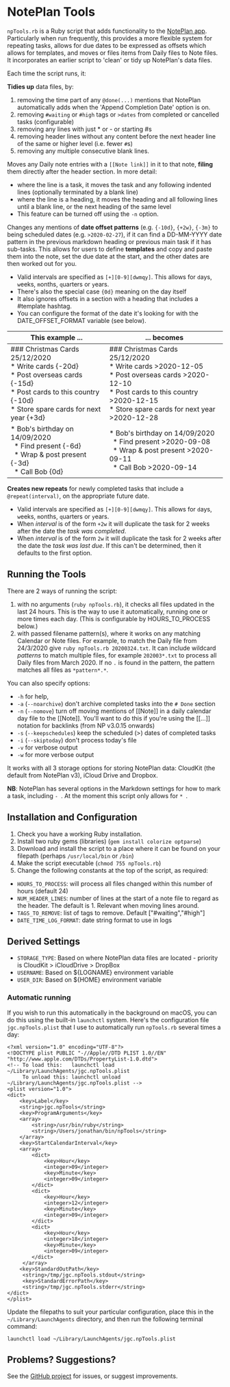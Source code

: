 # NotePlan Tools
`npTools.rb` is a Ruby script that adds functionality to the [NotePlan app](https://noteplan.co/). Particularly when run frequently, this provides a more flexible system for repeating tasks, allows for due dates to be expressed as offsets which allows for templates, and moves or files items from Daily files to Note files. It incorporates an earlier script to 'clean' or tidy up NotePlan's data files.

Each time the script runs, it:

**Tidies up** data files, by:
1. removing the time part of any `@done(...)` mentions that NotePlan automatically adds when the 'Append Completion Date' option is on.
2. removing `#waiting` or `#high` tags or `>dates` from completed or cancelled tasks (configurable)
3. removing any lines with just * or - or starting #s
4. removing header lines without any content before the next header line of the same or higher level (i.e. fewer `#`s)
5. removing any multiple consecutive blank lines.

Moves any Daily note entries with a `[[Note link]]` in it to that note, **filing** them directly after the header section. In more detail:
- where the line is a task, it moves the task and any following indented lines (optionally terminated by a blank line)
- where the line is a heading, it moves the heading and all following lines until a blank line, or the next heading of the same level
- This feature can be turned off using the `-n` option.

Changes any mentions of **date offset patterns** (e.g. `{-10d}`, `{+2w}`, `{-3m}` to being scheduled dates (e.g. `>2020-02-27`), if it can find a DD-MM-YYYY date pattern in the previous markdown heading or previous main task if it has sub-tasks. This allows for users to define **templates** and copy and paste them into the note, set the due date at the start, and the other dates are then worked out for you.
- Valid intervals are specified as `[+][0-9][dwmqy]`. This allows for `d`ays, `w`eeks, `m`onths, `q`uarters or `y`ears.
- There's also the special case `{0d}` meaning on the day itself
- It also ignores offsets in a section with a heading that includes a #template hashtag.
- You can configure the format of the date it's looking for with the DATE_OFFSET_FORMAT variable (see below).

| This example ...                                                                                                                                                                        | ... becomes                                                                                                                                                                                                 |
| --------------------------------------------------------------------------------------------------------------------------------------------------------------------------------------- | ----------------------------------------------------------------------------------------------------------------------------------------------------------------------------------------------------------- |
| \#\#\# Christmas Cards 25/12/2020<br />\* Write cards {-20d}<br />\* Post overseas cards {-15d}<br />\* Post cards to this country {-10d}<br />\* Store spare cards for next year {+3d} | \#\#\# Christmas Cards 25/12/2020<br />\* Write cards >2020-12-05<br />\* Post overseas cards >2020-12-10<br />* Post cards to this country >2020-12-15<br />\* Store spare cards for next year >2020-12-28 |
| \* Bob's birthday on 14/09/2020<br />&nbsp;&nbsp;\* Find present {-6d}<br />&nbsp;&nbsp;\* Wrap & post present {-3d} <br />&nbsp;&nbsp;\* Call Bob {0d}                                 | \* Bob's birthday on 14/09/2020<br />&nbsp;&nbsp;\* Find present >2020-09-08<br />&nbsp;&nbsp;\* Wrap & post present >2020-09-11<br />&nbsp;&nbsp;\* Call Bob >2020-09-14                                   |

**Creates new repeats** for newly completed tasks that include a `@repeat(interval)`, on the appropriate future date.
- Valid intervals are specified as `[+][0-9][dwmqy]`. This allows for `d`ays, `w`eeks, `m`onths, `q`uarters or `y`ears.
- When _interval_ is of the form `+2w` it will duplicate the task for 2 weeks after the date the _task was completed_.
- When _interval_ is of the form `2w` it will duplicate the task for 2 weeks after the date the _task was last due_. If this can't be determined, then it defaults to the first option.

<!-- In future, extending the **archiving** system. -->

## Running the Tools
There are 2 ways of running the script:
1. with no arguments (`ruby npTools.rb`), it checks all files updated in the last 24 hours. This is the way to use it automatically, running one or more times each day. (This is configurable by HOURS_TO_PROCESS below.)
2. with passed filename pattern(s), where it works on any matching Calendar or Note files. For example, to match the Daily file from 24/3/2020 give `ruby npTools.rb 20200324.txt`. It can include wildcard *patterns* to match multiple files, for example `202003*.txt` to process all Daily files from March 2020. If no `.` is found in the pattern, the pattern matches all files as `*pattern*.*`.

You can also specify options:
- `-h` for help, 
- `-a` (`--noarchive`) don't archive completed tasks into the `# Done` section
- `-n` (`--nomove`) turn off moving mentions of [[Note]] in a daily calendar day file to the [[Note]]. You'll want to do this if you're using the [[...]] notation for backlinks (from NP v3.0.15 onwards)
- `-s` (`--keepschedules`) keep the scheduled (>) dates of completed tasks
- `-i` (`--skiptoday`) don't process today's file
- `-v` for verbose output 
- `-w` for more verbose output

It works with all 3 storage options for storing NotePlan data: CloudKit (the default from NotePlan v3), iCloud Drive and Dropbox.

**NB**: NotePlan has several options in the Markdown settings for how to mark a task, including `- `. At the moment this script only allows for `* `.

## Installation and Configuration
1. Check you have a working Ruby installation.
2. Install  two ruby gems (libraries) (`gem install colorize optparse`)
3. Download and install the script to a place where it can be found on your filepath (perhaps `/usr/local/bin` or `/bin`)
4. Make the script executable (`chmod 755 npTools.rb`)
5. Change the following constants at the top of the script, as required:
- `HOURS_TO_PROCESS`: will process all files changed within this number of hours (default 24)
- `NUM_HEADER_LINES`: number of lines at the start of a note file to regard as the header. The default is 1. Relevant when moving lines around.
- `TAGS_TO_REMOVE`: list of tags to remove. Default ["#waiting","#high"]
- `DATE_TIME_LOG_FORMAT`: date string format to use in logs
<!-- - `DATE_OFFSET_FORMAT`: date string format to use in date offset patterns -->

## Derived Settings
- `STORAGE_TYPE`: Based on where NotePlan data files are located - priority is CloudKit > iCloudDrive > DropBox
- `USERNAME`: Based on ${LOGNAME} environment variable
- `USER_DIR`: Based on ${HOME} environment variable

### Automatic running
If you wish to run this automatically in the background on macOS, you can do this using the built-in `launchctl` system. Here's the configuration file `jgc.npTools.plist` that I use to automatically run `npTools.rb` several times a day:
```
<?xml version="1.0" encoding="UTF-8"?>
<!DOCTYPE plist PUBLIC "-//Apple//DTD PLIST 1.0//EN" "http://www.apple.com/DTDs/PropertyList-1.0.dtd">
<!-- To load this:   launchctl load ~/Library/LaunchAgents/jgc.npTools.plist
     To unload this: launchctl unload ~/Library/LaunchAgents/jgc.npTools.plist -->
<plist version="1.0">
<dict>
    <key>Label</key>
    <string>jgc.npTools</string>
    <key>ProgramArguments</key>
    <array>
        <string>/usr/bin/ruby</string>
        <string>/Users/jonathan/bin/npTools</string>
    </array>
    <key>StartCalendarInterval</key>
    <array>
        <dict>
            <key>Hour</key>
            <integer>09</integer>
            <key>Minute</key>
            <integer>09</integer>
        </dict>
        <dict>
            <key>Hour</key>
            <integer>12</integer>
            <key>Minute</key>
            <integer>09</integer>
        </dict>
        <dict>
            <key>Hour</key>
            <integer>18</integer>
            <key>Minute</key>
            <integer>09</integer>
        </dict>
     </array>
    <key>StandardOutPath</key>
     <string>/tmp/jgc.npTools.stdout</string>
     <key>StandardErrorPath</key>
     <string>/tmp/jgc.npTools.stderr</string>
</dict>
</plist>
```
Update the filepaths to suit your particular configuration, place this in the `~/Library/LaunchAgents` directory,  and then run the following terminal command:
```
launchctl load ~/Library/LaunchAgents/jgc.npTools.plist
```

## Problems? Suggestions?
See the [GitHub project](https://github.com/jgclark/NotePlan-tools) for issues, or suggest improvements.
